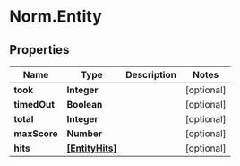 # Norm.Entity

## Properties
Name | Type | Description | Notes
------------ | ------------- | ------------- | -------------
**took** | **Integer** |  | [optional] 
**timedOut** | **Boolean** |  | [optional] 
**total** | **Integer** |  | [optional] 
**maxScore** | **Number** |  | [optional] 
**hits** | [**[EntityHits]**](EntityHits.md) |  | [optional] 


